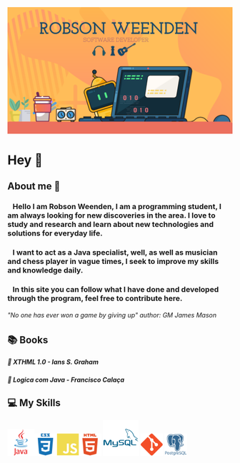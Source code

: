 
![Robson Weenden profile](https://github.com/RobWeenden/RobWeenden/blob/main/img/capa_github.png)

# Hey 👋

## About me :hear_no_evil:
### &nbsp;&nbsp;&nbsp;Hello I am Robson Weenden, I am a programming student, I am always looking for new discoveries in the area. I love to study and research and learn about new technologies and solutions for everyday life. 
### &nbsp;&nbsp;&nbsp;I want to act as a Java specialist, well, as well as musician and chess player in vague times, I seek to improve my skills and knowledge daily.
### &nbsp;&nbsp;&nbsp;In this site you can follow what I have done and developed through the program, feel free to contribute here.

###### *"No one has ever won a game by giving up"* author: GM James Mason

## :books: Books
##### :dart: XTHML 1.0 - Ians S. Graham
##### :dart: Logica com Java - Francisco Calaça

##  :computer: My Skills 
<img src="https://github.com/RobWeenden/RobWeenden/blob/main/img/java-original-wordmark.svg" height="60" width="60"><img src="https://github.com/RobWeenden/RobWeenden/blob/main/img/css3-plain-wordmark.svg" height="50" width="50"><img src="https://github.com/RobWeenden/RobWeenden/blob/main/img/javascript-plain.svg" width="50" height="50"><img src="https://github.com/RobWeenden/RobWeenden/blob/main/img/html5-plain-wordmark.svg" height="50" width="50">
<img src="https://github.com/RobWeenden/RobWeenden/blob/main/img/mysql-plain-wordmark.svg" height="80" width="80">
<img src="https://github.com/RobWeenden/RobWeenden/blob/main/img/git-original.svg" height="50" width="50">
<img src="https://github.com/RobWeenden/RobWeenden/blob/main/img/postgresql-plain-wordmark.svg" width="50" height="50">





<!--

## :sunglasses: Connect with Me 

<a href="https://www.linkedin.com/in/robsonweenden/">
<img aling="center" alt="Robson Weenden" height="40" width="90" src="https://raw.githubusercontent.com/devicons/devicon/master/icons/linkedin/linkedin-plain.svg" style="max-width:100%;">
</a>
<a href="https://www.facebook.com/robson.weenden">
<img aling="center" alt="Robson Weenden" height="40" width="90" src="https://github.com/RobWeenden/RobWeenden/blob/main/img/facebook-plain.svg" style="max-width:100%;">
</a>
<a href="https://www.instagram.com/rob_weenden/">
<img aling="center" alt="Robson Weenden" height="40" width="90" src="https://github.com/RobWeenden/RobWeenden/blob/main/img/instagram.svg" style="max-width:100%;">
</a>
**RobWeenden/RobWeenden** is a ✨ _special_ ✨ repository because its `README.md` (this file) appears on your GitHub profile.

Here are some ideas to get you started:

- 🔭 I’m currently working on ...
- 🌱 I’m currently learning ...
- 👯 I’m looking to collaborate on ...
- 🤔 I’m looking for help with ...
- 💬 Ask me about ...
- 📫 How to reach me: ...
- 😄 Pronouns: ...
- ⚡ Fun fact: ...
-->

